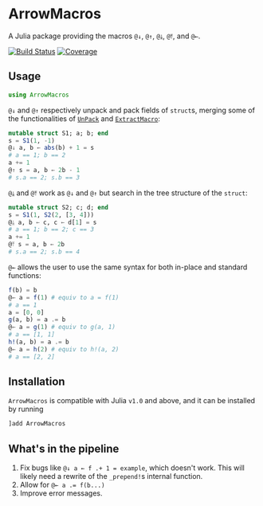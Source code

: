 # ArrowMacros

A Julia package providing the macros `@↓`, `@↑`, `@⤓`, `@⤒`, and `@←`.

[![Build Status](https://github.com/antonuccig/ArrowMacros.jl/workflows/CI/badge.svg)](https://github.com/antonuccig/ArrowMacros.jl/actions)
[![Coverage](https://codecov.io/gh/antonuccig/ArrowMacros.jl/branch/master/graph/badge.svg)](https://codecov.io/gh/antonuccig/ArrowMacros.jl)

## Usage

```julia
using ArrowMacros
```

`@↓` and `@↑` respectively unpack and pack fields of `struct`s, merging some of the functionalities of [`UnPack`](https://github.com/mauro3/UnPack.jl) and [`ExtractMacro`](https://github.com/carlobaldassi/ExtractMacro.jl):
```julia
mutable struct S1; a; b; end
s = S1(1, -1)
@↓ a, b ← abs(b) + 1 = s
# a == 1; b == 2
a += 1
@↑ s = a, b ← 2b - 1
# s.a == 2; s.b == 3
```

`@⤓` and `@⤒` work as `@↓` and `@↑` but search in the tree structure of the `struct`:
```julia
mutable struct S2; c; d; end
s = S1(1, S2(2, [3, 4]))
@⤓ a, b ← c, c ← d[1] = s
# a == 1; b == 2; c == 3
a += 1
@⤒ s = a, b ← 2b
# s.a == 2; s.b == 4
```

`@←` allows the user to use the same syntax for both in-place and standard functions:
```julia
f(b) = b
@← a = f(1) # equiv to a = f(1)
# a == 1
a = [0, 0]
g(a, b) = a .= b
@← a = g(1) # equiv to g(a, 1)
# a == [1, 1]
h!(a, b) = a .= b
@← a = h(2) # equiv to h!(a, 2)
# a == [2, 2]
```

## Installation

`ArrowMacros` is compatible with Julia `v1.0` and above, and it can be installed by running
```julia
]add ArrowMacros
```

## What's in the pipeline

1. Fix bugs like ``@↓ a ← f .+ 1 = example``, which doesn't work. This will likely need a rewrite of the `_prepend!`s internal function.
2. Allow for ``@← a .= f(b...)``
3. Improve error messages.
